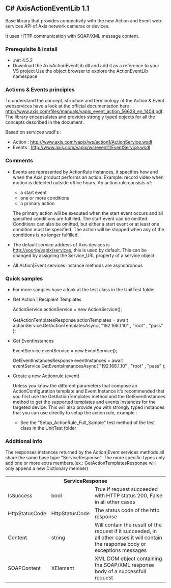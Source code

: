 <H2>C# AxisActionEventLib 1.1</H2>

Base library that provides connectivity with the new Action and Event web-services API of Axis network cameras or devices.

It uses HTTP communication with SOAP/XML message content.

<h3>Prerequisite & install</h3>

- .net 4.5.2
- Download the AxisActionEventLib.dll and add it as a reference to your VS project
  Use the object browser to explore the ActionEventLib namespace

<H3>Actions & Events principles</H3>

To understand the concept, structure and terminology of the Action & Event webservices have a look at the official documentation here : http://www.axis.com/files/manuals/vapix_event_action_56628_en_1404.pdf.
The library encapsulates and provides strongly typed objects for all the concepts described in the document.

Based on services wsdl's :

- Action : http://www.axis.com/vapix/ws/action1/ActionService.wsdl
- Events : http://www.axis.com/vapix/ws/event1/EventService.wsdl


<h3>Comments</h3>

- Events are represented by ActionRule instances, it specifies how and when the Axis product performs an action. Example: record video when motion is detected outside office hours. An action rule consists of:
    - a start event
    - one or more conditions 
    - a primary action
    
   The primary action will be executed when the start event occurs and all specified conditions are fulfilled. 
   The start event can be omitted. Conditions can also be omitted, but either a start event or at least one condition must be specified.
   The action will be stopped when any of the conditions is no longer fulfilled.

- The default service address of Axis devices is <http://yourip/vapix/services>, this is used by default. This can be changed by assigning the Service_URL property of a service object

- All Action|Event services instance methods are asynchronous 


<h3>Quick samples</h3>

- For more samples have a look at the test class in the UnitTest folder

- Get Action | Recipient Templates
    
    ActionService actionService = new ActionService();</br>    
    GetActionTemplatesResponse actionTemplates = await actionService.GetActionTemplatesAsync( "192.168.1.10" , "root" , "pass" );

- Get EventInstances
    
    EventService eventService = new EventService();
    
    GetEventInstancesResponse eventInstances = await eventService.GetEventsInstancesAsync( "192.168.1.10" , "root" , "pass" );  

- Create a new Actionrule (event)
    
  Unless you know the different parameters that compose an ActionConfiguration template and Event Instance it's recommended that you first use the GetActionTemplates method and the GetEventInstances method to get the supported templates and events instances for the targeted device. This will also provide you with strongly typed instances that you can use directly to setup the action rule, example :
  
  - See the "Setup_ActionRule_Full_Sample" test method of the test class in the UnitTest folder


<h3>Additional info</h3>

The responses instances returned by the Action|Event services methods all share the same base type "ServiceResponse". The more specific types only add one or more extra members.(ex.: GetActionTemplatesResponse will only append a new Dictionary<ActionTemplate> member)
<table>
<th colspan="3">ServiceResponse</th>
<tr><td>IsSuccess</td><td>bool</td><td>True if request succeeded with HTTP status 200, False in all other cases</td></tr>
<tr><td>HttpStatusCode</td><td>HttpStatusCode</td><td>The status code of the http response</td></tr>
<tr><td>Content</td><td>string</td><td>Will contain the result of the request if it succeeded, in all other cases it will contain the response body or exceptions messages</td></tr>
<tr><td>SOAPContent</td><td>XElement</td><td>XML DOM object containing the SOAP/XML response body of a successfull request</td></tr>
</table>
